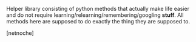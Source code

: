 Helper library consisting of python methods that actually make life easier
and do not require learning/relearning/remembering/googling **stuff**.
All methods here are supposed to do exactly the thing they are supposed to.


[netnoche]
